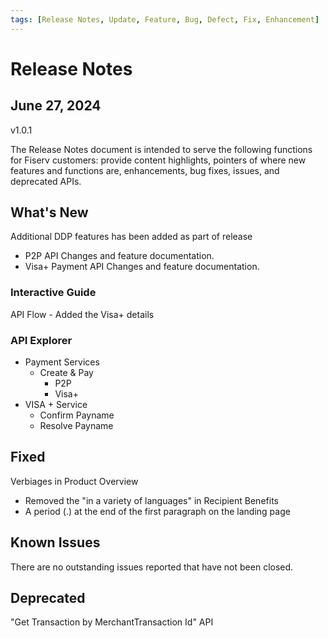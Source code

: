 ```yaml
---
tags: [Release Notes, Update, Feature, Bug, Defect, Fix, Enhancement]
---
```


# Release Notes

## June 27, 2024

v1.0.1

The Release Notes document is intended to serve the following functions for Fiserv customers: provide content highlights, pointers of where new features and functions are, enhancements, bug fixes, issues, and deprecated APIs.

## What's New

Additional DDP features has been added as part of release

- P2P API Changes and feature documentation.
- Visa+ Payment API Changes and feature documentation.


### Interactive Guide

API Flow - Added the Visa+ details

### API Explorer
- Payment Services
  - Create & Pay
    - P2P
    - Visa+
- VISA + Service
  - Confirm Payname
  - Resolve Payname


## Fixed

<!-- GitHub issue that was fixed. Possible GitHub issue link -->

Verbiages in Product Overview
- Removed the "in a variety of languages" in Recipient Benefits
- A period (.) at the end of the first paragraph on the landing page

## Known Issues

<!-- A persistent issue that's known and not fixed -->

There are no outstanding issues reported that have not been closed.

## Deprecated

<!-- An endpoint or a payload field regarded as obsolete and best avoided -->

"Get Transaction by MerchantTransaction Id" API